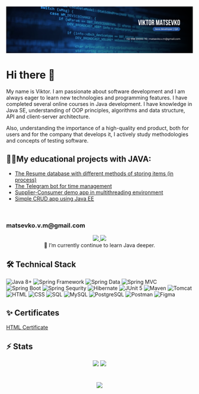 <!--
**matsevkoVM/matsevkoVM** is a ✨ _special_ ✨ repository because its `README.md` (this file) appears on your GitHub profile.

Here are some ideas to get you started:

- 🔭 I’m currently working on ...
- 🌱 I’m currently learning ...
- 👯 I’m looking to collaborate on ...
- 🤔 I’m looking for help with ...
- 💬 Ask me about ...
- 📫 How to reach me: ...
- 😄 Pronouns: ...
- ⚡ Fun fact: ...
-->

<p align="center">
<img src="https://github.com/matsevkoVM/matsevkoVM/blob/main/assets/LinkedIn%20cover%20-%201.png" alt="Header"/>
</p>
<h1>
Hi there 👋
</h1>
<p>
My name is Viktor. I am passionate about software development and I 
am always eager to learn new technologies and programming features. 
I have completed several online courses in Java development. I have 
knowledge in Java SE, understanding of OOP principles, algorithms and 
data structure, API and client-server architecture. 
</p>
<p>
Also, understanding the importance of a high-quality end product, 
both for users and for the company that develops it, I actively study 
methodologies and concepts of testing software.
</p>

👨‍💻My educational projects with JAVA:
------------------------------------
<p>
<ul>
        <li>
            <a href="https://github.com/matsevkoVM/basejava"> 
                The Resume database with different methods of storing items (in process) 
            </a>
        </li>
        <li>
            <a href="https://github.com/matsevkoVM/Matsevko_Pomodoro_Bot_TG"> 
                The Telegram bot for time management 
            </a>
        </li>
        <li>
                <a href="https://github.com/matsevkoVM/Supplier-Consumer_Demo">
                        Supplier-Consumer demo app in multithreading environment
                </a>
        </li>
        <li>
                <a href="https://github.com/matsevkoVM/Primitive-CRUD-app">
                        Simple CRUD app using Java EE
                </a>
        </li>
</ul>
<br>
<h3 allign="center>"
    💬 How to reach me: <a href='mailto:matsevko.v.m@gmail.com'>matsevko.v.m@gmail.com</a> 
</h3>
<p align='center'>
   <a href="https://www.linkedin.com/in/viktor-matsevko-b6ba6519a/" target="_blank" rel="noopener noreferer">
       <img src="https://img.shields.io/badge/linkedin-%230077B5.svg?&style=for-the-badge&logo=linkedin&logoColor=white"/>
   </a>
   <a href="https://t.me/matsevkoVM" target="_blank" rel="noopener noreferer">
       <img src="https://img.shields.io/badge/Telegram-2CA5E0?style=for-the-badge&logo=telegram&logoColor=white"/>
   </a>
   <br>
  🌱 I’m currently continue to learn Java deeper.


## 🛠 Technical Stack 
![Java 8+](https://img.shields.io/badge/-Java-2C2C38?style=for-the-badge&logo=oracle&logoColor=C74634)
![Spring Framework](https://img.shields.io/badge/-Spring-2C2C38?style=for-the-badge&logo=spring)
![Spring Data](https://img.shields.io/badge/-Spring_Data-2C2C38?style=for-the-badge&logo=spring)
![Spring MVC](https://img.shields.io/badge/-Spring_MVC-2C2C38?style=for-the-badge&logo=spring)
![Spring Boot](https://img.shields.io/badge/-Spring_Boot-2C2C38?style=for-the-badge&logo=spring)
![Spring Sequrity](https://img.shields.io/badge/-Spring_Sequrity-2C2C38?style=for-the-badge&logo=spring)
![Hibernate](https://img.shields.io/badge/-Hibernate-2C2C38?style=for-the-badge&logo=hibernate)
![JUnit 5](https://img.shields.io/badge/-JUnit-2C2C38?style=for-the-badge&logo=junit5)
![Maven](https://img.shields.io/badge/-Maven-2C2C38?style=for-the-badge&logo=apache&logoColor=E97826)
![Tomcat](https://img.shields.io/badge/-Tomcat-2C2C38?style=for-the-badge&logo=apache&logoColor=E97826)
![HTML](https://img.shields.io/badge/-HTML-2C2C38?style=for-the-badge&logo=html5)
![CSS](https://img.shields.io/badge/-CSS-2C2C38?style=for-the-badge&logo=CSS3)
![SQL](https://img.shields.io/badge/-SQL-2C2C38?style=for-the-badge&logo=SQL)
![MySQL](https://img.shields.io/badge/-MySQL-2C2C38?style=for-the-badge&logo=MySQL)
![PostgreSQL](https://img.shields.io/badge/-PostgreSQL-2C2C38?style=for-the-badge&logo=PostgreSQL)
![Postman](https://img.shields.io/badge/-Postman-2C2C38?style=for-the-badge&logo=Postman)
![Figma](https://img.shields.io/badge/-Figma-2C2C38?style=for-the-badge&logo=Figma)
    
<h2> ✨ Certificates </h2>  
<p align='left'>
    <a href="https://drive.google.com/file/d/1dEp0L4r6ga0Azx3qYKQujuYAI5jUASq8/view?usp=share_link">
        HTML Certificate
    </a>
</p>    
<h2> ⚡ Stats </h2>
<p align='center'>
   <a href="https://github-readme-stats.vercel.app/api?username=matsevkoVM&show_icons=true&count_private=true"><img
           height=150
           src="https://github-readme-stats.vercel.app/api?username=matsevkoVM&show_icons=true&count_private=true&theme=merko"/></a>
   <a href="https://github.com/matsevkoVM/github-readme-stats"><img height=150
                                                                  src="https://github-readme-stats.vercel.app/api/top-langs/?username=matsevkoVM&layout=compact&theme=merko"/></a>
</p>

<div align="center" style="margin: 40px 0">
   <a href="https://github.com/matsevkoVM/github-profile-views-counter">
       <img width="175px" src="https://komarev.com/ghpvc/?username=matsevkoVM&color=DE002D">
   </a>
</div>


